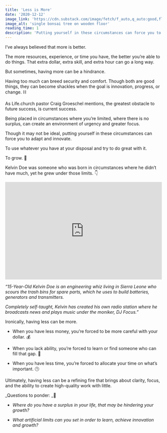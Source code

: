 ```yaml
---
title: 'Less is More'
date: '2020-12-12'
image_link: 'https://cdn.substack.com/image/fetch/f_auto,q_auto:good,fl_progressive:steep/https%3A%2F%2Fbucketeer-e05bbc84-baa3-437e-9518-adb32be77984.s3.amazonaws.com%2Fpublic%2Fimages%2F48b077a4-7f1a-4f2f-b05d-dee0384f4bfe_5809x3873.jpeg'
image_alt: 'single bonsai tree on wooden floor'
reading_time: 1
description: 'Putting yourself in these circumstances can force you to adapt and innovate...'
---
```

I’ve always believed that more is better.

The more resources, experience, or time you have, the better you’re able to do things. That extra dollar, extra skill, and extra hour can go a long way.

But sometimes, having more can be a hindrance.

Having too much can breed security and comfort. Though both are good things, they can become shackles when the goal is innovation, progress, or change. ⛓️

As Life.church pastor Craig Groeschel mentions, the greatest obstacle to future success, is current success.

Being placed in circumstances where you’re limited, where there is no surplus, can create an environment of urgency and greater focus.

Though it may not be ideal, putting yourself in these circumstances can force you to adapt and innovate.

To use whatever you have at your disposal and try to do great with it.

To grow. 🌱

Kelvin Doe was someone who was born in circumstances where he didn’t have much, yet he grew under those limits. 👇

<div className="video-container" style="position:relative;padding-bottom:56.25%;padding-top:30px;height:0;overflow:hidden;"><iframe style="position:absolute;top:0;left:0;width:100%;height:100%;" src="https://www.youtube.com/embed/XOLOLrUBRBY" frameborder="0" allow="accelerometer; autoplay; clipboard-write; encrypted-media; gyroscope; picture-in-picture" allowfullscreen></iframe></div>

_“15-Year-Old Kelvin Doe is an engineering whiz living in Sierra Leone who scours the trash bins for spare parts, which he uses to build batteries, generators and transmitters._

_Completely self-taught, Kelvin has created his own radio station where he broadcasts news and plays music under the moniker, DJ Focus.”_

Ironically, having less can be more.

- When you have less money, you’re forced to be more careful with your dollar. 💰

- When you lack ability, you’re forced to learn or find someone who can fill that gap. 🙋

- When you have less time, you’re forced to allocate your time on what’s important. 🕒

Ultimately, having less can be a refining fire that brings about clarity, focus, and the ability to create high-quality work with little.

_Questions to ponder: _🤔

- _Where do you have a surplus in your life, that may be hindering your growth?_

- _What artificial limits can you set in order to learn, achieve innovation and growth?_